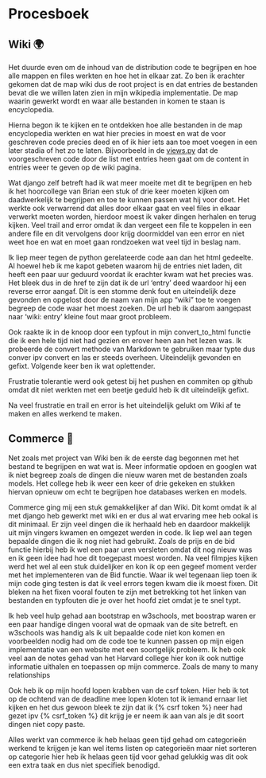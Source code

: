 # Procesboek

## Wiki 🌍

Het duurde even om de inhoud van de distribution code te begrijpen en hoe alle mappen en files werkten en hoe het in elkaar zat. Zo ben ik erachter gekomen dat de map wiki dus de root project is en dat entries de bestanden bevat die we willen laten zien in mijn wikipedia implementatie. De map waarin gewerkt wordt en waar alle bestanden in komen te staan is encyclopedia.

Hierna begon ik te kijken en te ontdekken hoe alle bestanden in de map encyclopedia werkten en wat hier precies in moest en wat de voor geschreven code precies deed en of ik hier iets aan toe moet voegen in een later stadia of het zo te laten. Bijvoorbeeld in de [views.py](http://views.py) dat de voorgeschreven code door de list met entries heen gaat om de content in entries weer te geven op de wiki pagina.

Wat django zelf betreft had ik wat meer moeite met dit te begrijpen en heb ik het hoorcollege van Brian een stuk of drie keer moeten kijken om daadwerkelijk te begrijpen en toe te kunnen passen wat hij voor doet. Het werkte ook verwarrend dat alles door elkaar gaat en veel files in elkaar verwerkt moeten worden, hierdoor moest ik vaker dingen herhalen en terug kijken. Veel trail and error omdat ik dan vergeet een file te koppelen in een andere file en dit vervolgens door krijg doormiddel van een error en niet weet hoe en wat en moet gaan rondzoeken wat veel tijd in beslag nam.

Ik liep meer tegen de python gerelateerde code aan dan het html gedeelte. Al hoewel heb ik me kapot gebeten waarom hij de entries niet laden, dit heeft een paar uur geduurd voordat ik erachter kwam wat het precies was. Het bleek dus in de href te zijn dat ik de url ‘entry’ deed waardoor hij een reverse error aangaf. Dit is een stomme denk fout en uiteindelijk deze gevonden en opgelost door de naam van mijn app “wiki” toe te voegen begreep de code waar het moest zoeken. De url heb ik daarom aangepast naar ‘wiki: entry’ kleine fout maar groot probleem.

Ook raakte ik in de knoop door een typfout in mijn convert_to_html functie die ik een hele tijd niet had gezien en erover heen aan het lezen was. Ik probeerde de convert methode van Markdown te gebruiken maar typte dus conver ipv convert en las er steeds overheen. Uiteindelijk gevonden en gefixt. Volgende keer ben ik wat oplettender.

Frustratie tolerantie werd ook getest bij het pushen en commiten op github omdat dit niet werkten met een beetje geduld heb ik dit uiteindelijk gefixt.

Na veel frustratie en trail en error is het uiteindelijk gelukt om Wiki af te maken en alles werkend te maken.

## Commerce 💸

Net zoals met project van Wiki ben ik de eerste dag begonnen met het bestand te begrijpen en wat wat is. Meer informatie opdoen en googlen wat ik niet begreep zoals de dingen die nieuw waren met de bestanden zoals models. Het college heb ik weer een keer of drie gekeken en stukken hiervan opnieuw om echt te begrijpen hoe databases werken en models.

Commerce ging mij een stuk gemakkelijker af dan Wiki. Dit komt omdat ik al met django heb gewerkt met wiki en er dus al wat ervaring mee heb ookal is dit minimaal. Er zijn veel dingen die ik herhaald heb en daardoor makkelijk uit mijn vingers kwamen en omgezet werden in code. Ik liep wel aan tegen bepaalde dingen die ik nog niet had gebruikt. Zoals de prijs en de bid functie hierbij heb ik wel een paar uren versleten omdat dit nog nieuw was en ik geen idee had hoe dit toegepast moest worden. Na veel filmpjes kijken werd het wel al een stuk duidelijker en kon ik op een gegeef moment verder met het implementeren van de Bid functie. Waar ik wel tegenaan liep toen ik mijn code ging testen is dat ik veel errors tegen kwam die ik moest fixen. Dit bleken na het fixen vooral fouten te zijn met betrekking tot het linken van bestanden en typfouten die je over het hoofd ziet omdat je te snel typt.

Ik heb veel hulp gehad aan bootstrap en w3schools, met boostrap waren er een paar handige dingen vooral wat de opmaak van de site betreft. en w3schools was handig als ik uit bepaalde code niet kon komen en voorbeelden nodig had om de code toe te kunnen passen op mijn eigen implementatie van een website met een soortgelijk probleem. Ik heb ook veel aan de notes gehad van het Harvard college hier kon ik ook nuttige informatie uithalen en toepassen op mijn commerce. Zoals de many to many relationships 

Ook heb ik op mijn hoofd lopen krabben van de csrf token. Hier heb ik tot op de ochtend van de deadline mee lopen kloten tot ik iemand ernaar liet kijken en het dus gewoon bleek te zijn dat ik {% csrf token %} neer had gezet ipv {% csrf_token %} dit krijg je er neem ik aan van als je dit soort dingen niet copy paste.

Alles werkt van commerce ik heb helaas geen tijd gehad om categorieën werkend te krijgen je kan wel items listen op categorieën maar niet sorteren op categorie hier heb ik helaas geen tijd voor gehad gelukkig was dit ook een extra taak en dus niet specifiek benodigd.